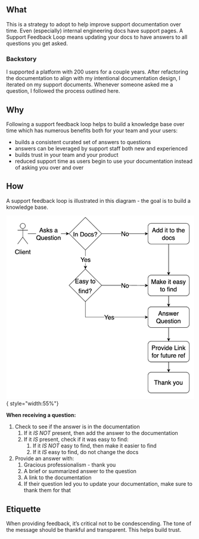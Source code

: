 ## What

This is a strategy to adopt to help improve support documentation over time. Even (especially) internal engineering docs have support pages. A Support Feedback Loop means updating your docs to have answers to all questions you get asked.

### Backstory

I supported a platform with 200 users for a couple years. After refactoring the documentation to align with my intentional documentation design, I iterated on my support documents. Whenever someone asked me a question, I followed the process outlined here.

## Why

Following a support feedback loop helps to build a knowledge base over time which has numerous benefits both for your team and your users:

* builds a consistent curated set of answers to questions
* answers can be leveraged by support staff both new and experienced
* builds trust in your team and your product
* reduced support time as users begin to use your documentation instead of asking you over and over

## How

A support feedback loop is illustrated in this diagram - the goal is to build a knowledge base.

![Support Feedback Loop](../../assets/images/intentional_docs/support_feedback_loop.png){ style="width:55%"}

**When receiving a question:**

1. Check to see if the answer is in the documentation
      1. If it *IS NOT* present, then add the answer to the documentation
      2. If it *IS* present, check if it was easy to find:
            1. If it *IS NOT* easy to find, then make it easier to find
            2. If it *IS* easy to find, do not change the docs
2. Provide an answer with:
      1. Gracious professionalism - thank you
      2. A brief or summarized answer to the question
      3. A link to the documentation
      4. If their question led you to update your documentation, make sure to thank them for that

## Etiquette

When providing feedback, it’s critical not to be condescending. The tone of the message should be thankful and transparent. This helps build trust.